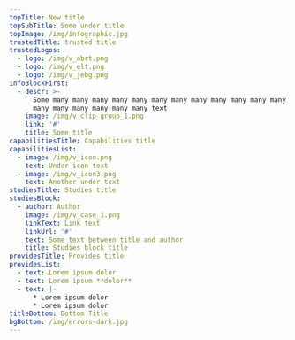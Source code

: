 ```yaml
---
topTitle: New title
topSubTitle: Some under title
topImage: /img/infographic.jpg
trustedTitle: trusted title
trustedLogos:
  - logo: /img/v_abrt.png
  - logo: /img/v_elt.png
  - logo: /img/v_jebg.png
infoBlockFirst:
  - descr: >-
      Some many many many many many many many many many many many many many many
      many many many many many many text
    image: /img/v_clip_group_1.png
    link: '#'
    title: Some title
capabilitiesTitle: Capabilities title
capabilitiesList:
  - image: /img/v_icon.png
    text: Under icon text
  - image: /img/v_icon3.png
    text: Another under text
studiesTitle: Studies title
studiesBlock:
  - author: Author
    image: /img/v_case_1.png
    linkText: Link text
    linkUrl: '#'
    text: Some text between title and author
    title: Studies block title
providesTitle: Provides title
providesList:
  - text: Lorem ipsum dolor
  - text: Lorem ipsum **dolor**
  - text: |-
      * Lorem ipsum dolor
      * Lorem ipsum dolor
titleBottom: Bottom Title
bgBottom: /img/errors-dark.jpg
---
```



